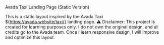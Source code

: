 Avada Taxi Landing Page (Static Version)

This is a static layout inspired by the Avada Taxi ${https://avada.website/taxi/} landing page.
⚠️ Disclaimer: This project is created for learning purposes only. I do not own the original design, and all credits go to the Avada team. Once I learn responsive design, I will improve and optimize this layout.
